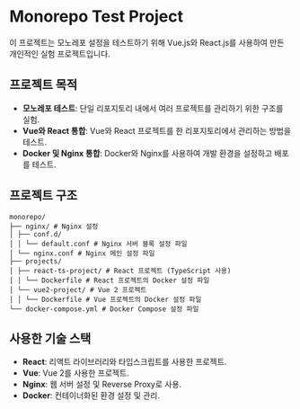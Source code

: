 # Monorepo Test Project
이 프로젝트는 모노레포 설정을 테스트하기 위해 Vue.js와 React.js를 사용하여 만든 개인적인 실험 프로젝트입니다.

## 프로젝트 목적
- **모노레포 테스트**: 단일 리포지토리 내에서 여러 프로젝트를 관리하기 위한 구조를 실험.
- **Vue와 React 통합**: Vue와 React 프로젝트를 한 리포지토리에서 관리하는 방법을 테스트.
- **Docker 및 Nginx 통합**: Docker와 Nginx를 사용하여 개발 환경을 설정하고 배포를 테스트.
  
## 프로젝트 구조
```plaintext
monorepo/
├── nginx/ # Nginx 설정
│ ├── conf.d/
│ │ └── default.conf # Nginx 서버 블록 설정 파일
│ └── nginx.conf # Nginx 메인 설정 파일
├── projects/
│ ├── react-ts-project/ # React 프로젝트 (TypeScript 사용)
│ │ └── Dockerfile # React 프로젝트의 Docker 설정 파일
│ └── vue2-project/ # Vue 2 프로젝트
│ │ └── Dockerfile # Vue 프로젝트의 Docker 설정 파일
└── docker-compose.yml # Docker Compose 설정 파일
```

## 사용한 기술 스택
- **React**: 리액트 라이브러리와 타입스크립트를 사용한 프로젝트.
- **Vue**: Vue 2를 사용한 프로젝트.
- **Nginx**: 웹 서버 설정 및 Reverse Proxy로 사용.
- **Docker**: 컨테이너화된 환경 설정 및 관리.
